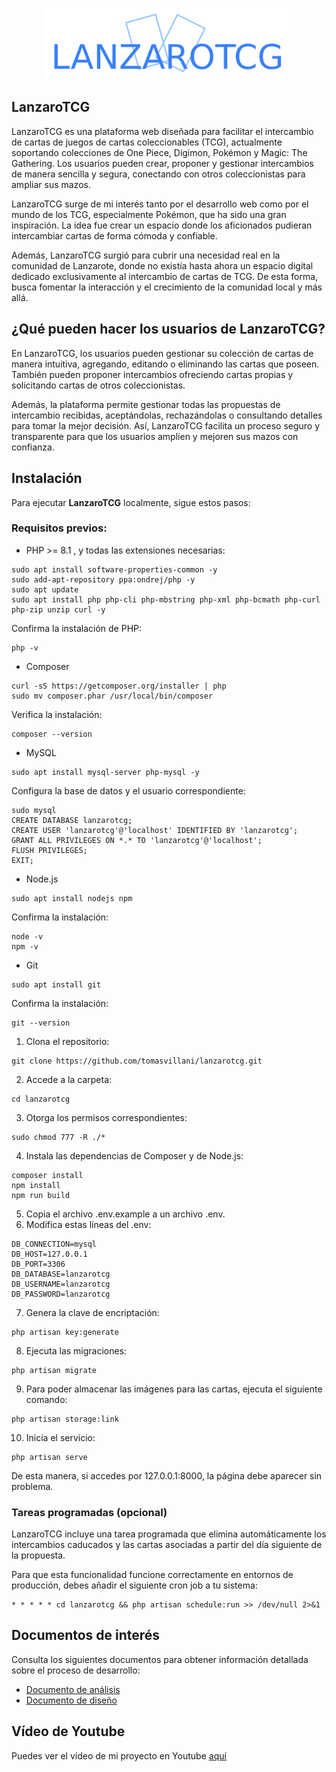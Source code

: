<p align="center"><a href="#"><img src="/public/img/logo-extendido.png" width="400" alt="LanzaroTCG"></a></p>

## LanzaroTCG

LanzaroTCG es una plataforma web diseñada para facilitar el intercambio de cartas de juegos de cartas coleccionables (TCG), actualmente soportando colecciones de One Piece, Digimon, Pokémon y Magic: The Gathering. Los usuarios pueden crear, proponer y gestionar intercambios de manera sencilla y segura, conectando con otros coleccionistas para ampliar sus mazos.

LanzaroTCG surge de mi interés tanto por el desarrollo web como por el mundo de los TCG, especialmente Pokémon, que ha sido una gran inspiración. La idea fue crear un espacio donde los aficionados pudieran intercambiar cartas de forma cómoda y confiable.

Además, LanzaroTCG surgió para cubrir una necesidad real en la comunidad de Lanzarote, donde no existía hasta ahora un espacio digital dedicado exclusivamente al intercambio de cartas de TCG. De esta forma, busca fomentar la interacción y el crecimiento de la comunidad local y más allá.

## ¿Qué pueden hacer los usuarios de LanzaroTCG?

En LanzaroTCG, los usuarios pueden gestionar su colección de cartas de manera intuitiva, agregando, editando o eliminando las cartas que poseen. También pueden proponer intercambios ofreciendo cartas propias y solicitando cartas de otros coleccionistas.

Además, la plataforma permite gestionar todas las propuestas de intercambio recibidas, aceptándolas, rechazándolas o consultando detalles para tomar la mejor decisión. Así, LanzaroTCG facilita un proceso seguro y transparente para que los usuarios amplíen y mejoren sus mazos con confianza.

## Instalación

Para ejecutar **LanzaroTCG** localmente, sigue estos pasos:

### Requisitos previos:

- PHP >= 8.1 , y todas las extensiones necesarias:
```
sudo apt install software-properties-common -y
sudo add-apt-repository ppa:ondrej/php -y
sudo apt update
sudo apt install php php-cli php-mbstring php-xml php-bcmath php-curl php-zip unzip curl -y
```
Confirma la instalación de PHP:
```
php -v
```
- Composer
```
curl -sS https://getcomposer.org/installer | php
sudo mv composer.phar /usr/local/bin/composer
```
Verifica la instalación:
```
composer --version
```
- MySQL
```
sudo apt install mysql-server php-mysql -y
```
Configura la base de datos y el usuario correspondiente:
```
sudo mysql
CREATE DATABASE lanzarotcg;
CREATE USER 'lanzarotcg'@'localhost' IDENTIFIED BY 'lanzarotcg';
GRANT ALL PRIVILEGES ON *.* TO 'lanzarotcg'@'localhost';
FLUSH PRIVILEGES;
EXIT;
```
- Node.js
```
sudo apt install nodejs npm
```
Confirma la instalación:
```
node -v
npm -v
```
- Git
```
sudo apt install git
```
Confirma la instalación:
```
git --version
```

1. Clona el repositorio:
```
git clone https://github.com/tomasvillani/lanzarotcg.git
```
2. Accede a la carpeta:
```
cd lanzarotcg
```
3. Otorga los permisos correspondientes:
```
sudo chmod 777 -R ./*
```
4. Instala las dependencias de Composer y de Node.js:
```
composer install
npm install
npm run build
```
5. Copia el archivo .env.example a un archivo .env.
6. Modifica estas líneas del .env:
```
DB_CONNECTION=mysql
DB_HOST=127.0.0.1
DB_PORT=3306
DB_DATABASE=lanzarotcg
DB_USERNAME=lanzarotcg
DB_PASSWORD=lanzarotcg
```
7. Genera la clave de encriptación:
```
php artisan key:generate
```
8. Ejecuta las migraciones:
```
php artisan migrate
```
9. Para poder almacenar las imágenes para las cartas, ejecuta el siguiente comando:
```
php artisan storage:link
```
10. Inicia el servicio:
```
php artisan serve
```

De esta manera, si accedes por 127.0.0.1:8000, la página debe aparecer sin problema.

### Tareas programadas (opcional)

LanzaroTCG incluye una tarea programada que elimina automáticamente los intercambios caducados y las cartas asociadas a partir del día siguiente de la propuesta.

Para que esta funcionalidad funcione correctamente en entornos de producción, debes añadir el siguiente cron job a tu sistema:
```
* * * * * cd lanzarotcg && php artisan schedule:run >> /dev/null 2>&1
```

## Documentos de interés

Consulta los siguientes documentos para obtener información detallada sobre el proceso de desarrollo:

- [Documento de análisis](https://drive.google.com/file/d/1cfj9VyrZCsYJsvvssfEttVlIQ6ubsBtb/view?usp=sharing)
- [Documento de diseño](https://drive.google.com/file/d/1MrqSNClZ07Ei8lgATAisC2sm_jUi9F7z/view?usp=sharing)

## Vídeo de Youtube

Puedes ver el vídeo de mi proyecto en Youtube [aquí](https://youtu.be/0v9KCnHHahw?si=e4A0IDinF8JPVks3)
